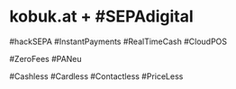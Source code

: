 # kobuk.at + #SEPAdigital

#hackSEPA #InstantPayments #RealTimeCash #CloudPOS

#ZeroFees #PANeu

#Cashless #Cardless #Contactless #PriceLess